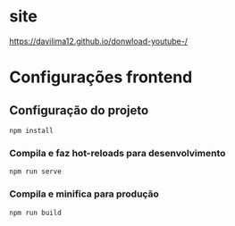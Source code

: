 # site 

  https://davilima12.github.io/donwload-youtube-/


# Configurações frontend

## Configuração do projeto
```
npm install
```

### Compila e faz hot-reloads para desenvolvimento
```
npm run serve
```

### Compila e minifica para produção
```
npm run build
```

